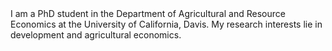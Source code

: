 <br><br>
I am a PhD student in the Department of Agricultural and Resource Economics at the University of California, Davis. My research interests lie in development and agricultural economics.